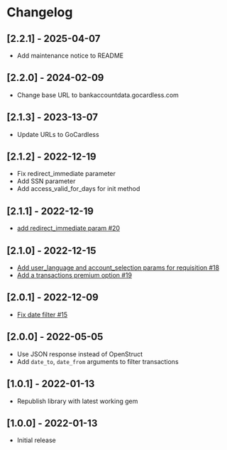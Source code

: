 # Changelog


## [2.2.1] - 2025-04-07

- Add maintenance notice to README

## [2.2.0] - 2024-02-09

- Change base URL to bankaccountdata.gocardless.com

## [2.1.3] - 2023-13-07

- Update URLs to GoCardless

## [2.1.2] - 2022-12-19

- Fix redirect_immediate parameter
- Add SSN parameter
- Add access_valid_for_days for init method

## [2.1.1] - 2022-12-19

- [add redirect_immediate param #20](https://github.com/nordigen/nordigen-ruby/pull/20)


## [2.1.0] - 2022-12-15

- [Add user_language and account_selection params for requisition #18](https://github.com/nordigen/nordigen-ruby/pull/18)
- [Add a transactions premium option #19](https://github.com/nordigen/nordigen-ruby/pull/19)

## [2.0.1] - 2022-12-09

- [Fix date filter #15](https://github.com/nordigen/nordigen-ruby/pull/15)

## [2.0.0] - 2022-05-05

- Use JSON response instead of OpenStruct
- Add `date_to`, `date_from` arguments to filter transactions


## [1.0.1] - 2022-01-13

- Republish library with latest working gem

## [1.0.0] - 2022-01-13

- Initial release

